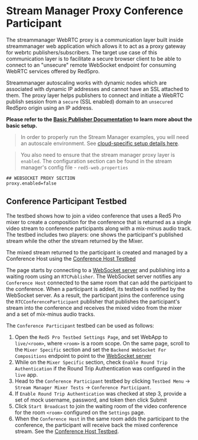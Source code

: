 # Stream Manager Proxy Conference Participant

The streammanager WebRTC proxy is a communication layer built inside streammanager web application which allows it to act as a proxy gateway for webrtc publishers/subscribers. The target use case of this communication layer is to facilitate a secure browser client to be able to connect to an "unsecure" remote WebSocket endpoint for consuming WebRTC services offered by Red5pro. 

Streammanager autoscaling works with dynamic nodes which are associated with dynamic IP addresses and cannot have an SSL attached to them. The proxy layer helps publishers to connect and initiate a WebRTC publish session from a `secure` (SSL enabled) domain to an `unsecured` Red5pro origin using an IP address.


**Please refer to the [Basic Publisher Documentation](../publish/README.md) to learn more about the basic setup.**

> In order to properly run the Stream Manager examples, you will need an autoscale environment. See [cloud-specific setup details here](https://www.red5pro.com/docs/installation/).

> You also need to ensure that the stream manager proxy layer is `enabled`. The configuration section can be found in the stream manager's config file - `red5-web.properties`


```
## WEBSOCKET PROXY SECTION
proxy.enabled=false
```

## Conference Participant Testbed
The testbed shows how to join a video conference that uses a Red5 Pro mixer to create a composition for the conference that is returned as a single video stream to conference participants along with a mix-minus audio track. The testbed includes two players: one shows the participant's published stream while the other the stream returned by the Mixer.

The mixed stream returned to the participant is created and managed by a Conference Host using the [Conference Host Testbed](../conferenceHostStreamManagerProxy)

The page starts by connecting to a [WebSocket server](../../../../backend-mixer-testbeds) and publishing into a waiting room using an `RTCPublisher`. The WebSocket server notifies any `Conference Host` connected to the same room that can add the participant to the conference. When a participant is added, its testbed is notified by the WebSocket server. As a result, the participant joins the conference using the `RTCConferenceParticipant` publisher that publishes the participant's stream into the conference and receives the mixed video from the mixer and a set of mix-minus audio tracks. 

The `Conference Participant` testbed can be used as follows:
1. Open the `Red5 Pro Testbed Settings Page`, and set WebApp to `live/<room>`, where `<room>` is a room scope. On the same page, scroll to the `Mixer Specific` section and set the `Backend WebSocket For Compositions` endpoint to point to the [WebSocket server](../../../../backend-mixer-testbeds)
2. While on the `Mixer Specific` section, check `Enable Round Trip Authentication` if the Round Trip Authentication was configured in the `live` app.
3. Head to the `Conference Participant` testbed by clicking `Testbed Menu` -> `Stream Manager Mixer Tests` -> `Conference Participant`. 
4. If `Enable Round Trip Authentication` was checked at step 3, provide a set of mock username, password, and token then click Submit
5. Click `Start Broadcast` to join the waiting room of the video conference for the room `<room>` configured on the `Settings` page.
6. When the `Conference Host` in the same room adds the participant to the conference, the participant will receive back the mixed conference stream. See the [Conference Host Testbed](../conferenceHostStreamManagerProxy).